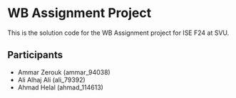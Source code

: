 # WB Assignment Project

This is the solution code for the WB Assignment project for ISE F24 at SVU.

## Participants

- Ammar Zerouk (ammar_94038)
- Ali Alhaj Ali (ali_79392)
- Ahmad Helal (ahmad_114613)
